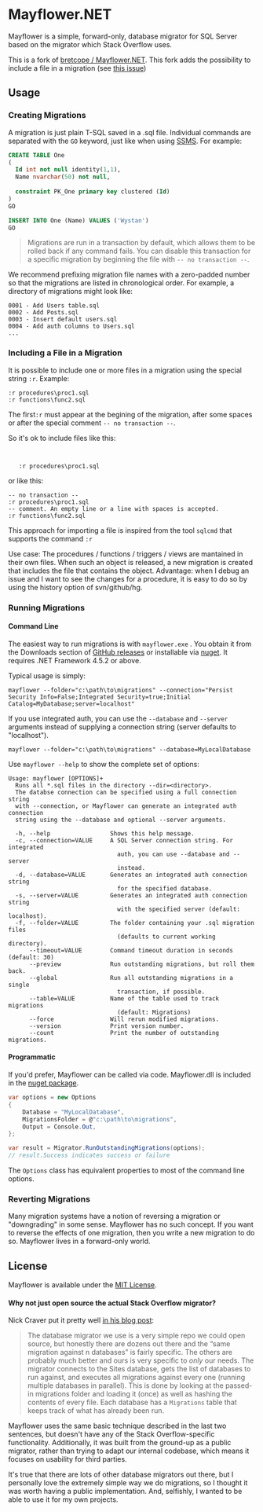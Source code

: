 # Mayflower.NET

Mayflower is a simple, forward-only, database migrator for SQL Server based on the migrator which Stack Overflow uses.

This is a fork of [bretcope / Mayflower.NET](https://github.com/bretcope/Mayflower.NET). This fork adds the possibility to include a file in a migration (see [this issue](https://github.com/bretcope/Mayflower.NET/issues/11))

## Usage

### Creating Migrations

A migration is just plain T-SQL saved in a .sql file. Individual commands are separated with the `GO` keyword, just like when using [SSMS](https://msdn.microsoft.com/en-us/library/mt238290.aspx). For example:

```sql
CREATE TABLE One
(
  Id int not null identity(1,1),
  Name nvarchar(50) not null,
  
  constraint PK_One primary key clustered (Id)
)
GO

INSERT INTO One (Name) VALUES ('Wystan')
GO
```

> Migrations are run in a transaction by default, which allows them to be rolled back if any command fails. You can disable this transaction for a specific migration by beginning the file with `-- no transaction --`.

We recommend prefixing migration file names with a zero-padded number so that the migrations are listed in chronological order. For example, a directory of migrations might look like:

```
0001 - Add Users table.sql
0002 - Add Posts.sql
0003 - Insert default users.sql
0004 - Add auth columns to Users.sql
...
```

### Including a File in a Migration

It is possible to include one or more files in a migration using the special string `:r`. Example:

```
:r procedures\proc1.sql
:r functions\func2.sql
```

The first`:r` must appear at the begining of the migration, after some spaces or after the special comment `-- no transaction --`.

So it's ok to include files like this:
```


   :r procedures\proc1.sql
```

or like this:
```
-- no transaction --
:r procedures\proc1.sql
-- comment. An empty line or a line with spaces is accepted.
:r functions\func2.sql
```

This approach for importing a file is inspired from the tool `sqlcmd` that supports the command `:r`

Use case:
The procedures / functions / triggers / views are mantained in their own files. When such an object is released, a new migration is created that includes the file that contains the object.
Advantage: when I debug an issue and I want to see the changes for a procedure, it is easy to do so by using the history option of svn/github/hg.

### Running Migrations

#### Command Line

The easiest way to run migrations is with `mayflower.exe` . You obtain it from the Downloads section of [GitHub releases](https://github.com/bretcope/Mayflower.NET/releases) or installable via [nuget](https://www.nuget.org/packages/Mayflower/). It requires .NET Framework 4.5.2 or above.

Typical usage is simply:

```
mayflower --folder="c:\path\to\migrations" --connection="Persist Security Info=False;Integrated Security=true;Initial Catalog=MyDatabase;server=localhost"
```

If you use integrated auth, you can use the `--database` and `--server` arguments instead of supplying a connection string (server defaults to "localhost").

```
mayflower --folder="c:\path\to\migrations" --database=MyLocalDatabase
```

Use `mayflower --help` to show the complete set of options:

```
Usage: mayflower [OPTIONS]+
  Runs all *.sql files in the directory --dir=<directory>.
  The databse connection can be specified using a full connection string
  with --connection, or Mayflower can generate an integrated auth connection
  string using the --database and optional --server arguments.

  -h, --help                 Shows this help message.
  -c, --connection=VALUE     A SQL Server connection string. For integrated
                               auth, you can use --database and --server
                               instead.
  -d, --database=VALUE       Generates an integrated auth connection string
                               for the specified database.
  -s, --server=VALUE         Generates an integrated auth connection string
                               with the specified server (default: localhost).
  -f, --folder=VALUE         The folder containing your .sql migration files
                               (defaults to current working directory).
      --timeout=VALUE        Command timeout duration in seconds (default: 30)
      --preview              Run outstanding migrations, but roll them back.
      --global               Run all outstanding migrations in a single
                               transaction, if possible.
      --table=VALUE          Name of the table used to track migrations
                               (default: Migrations)
      --force                Will rerun modified migrations.
      --version              Print version number.
      --count                Print the number of outstanding migrations.
```

#### Programmatic

If you'd prefer, Mayflower can be called via code. Mayflower.dll is included in the [nuget package](https://www.nuget.org/packages/Mayflower/).

```csharp
var options = new Options
{
    Database = "MyLocalDatabase",
    MigrationsFolder = @"c:\path\to\migrations",
    Output = Console.Out,
};

var result = Migrator.RunOutstandingMigrations(options);
// result.Success indicates success or failure
```

The `Options` class has equivalent properties to most of the command line options.

### Reverting Migrations

Many migration systems have a notion of reversing a migration or "downgrading" in some sense. Mayflower has no such concept. If you want to reverse the effects of one migration, then you write a new migration to do so. Mayflower lives in a forward-only world.

## License

Mayflower is available under the [MIT License](https://github.com/bretcope/Mayflower.NET/blob/master/LICENSE.MIT).

#### Why not just open source the actual Stack Overflow migrator?

Nick Craver put it pretty well [in his blog post](https://nickcraver.com/blog/2016/05/03/stack-overflow-how-we-do-deployment-2016-edition/#database-migrations):

> The database migrator we use is a very simple repo we could open source, but honestly there are dozens out there and the “same migration against n databases” is fairly specific. The others are probably much better and ours is very specific to *only* our needs. The migrator connects to the Sites database, gets the list of databases to run against, and executes all migrations against every one (running multiple databases in parallel). This is done by looking at the passed-in migrations folder and loading it (once) as well as hashing the contents of every file. Each database has a `Migrations` table that keeps track of what has already been run.

Mayflower uses the same basic technique described in the last two sentences, but doesn't have any of the Stack Overflow-specific functionality. Additionally, it was built from the ground-up as a public migrator, rather than trying to adapt our internal codebase, which means it focuses on usability for third parties.

It's true that there are lots of other database migrators out there, but I personally love the extremely simple way we do migrations, so I thought it was worth having a public implementation. And, selfishly, I wanted to be able to use it for my own projects.
